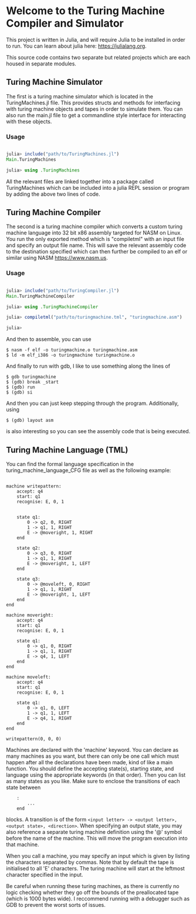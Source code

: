 # Welcome to the Turing Machine Compiler and Simulator

This project is written in Julia, and will require Julia to be installed in order to run. You can learn about julia here: https://julialang.org.

This source code contains two separate but related projects which are each housed in separate modules.

## Turing Machine Simulator

The first is a turing machine simulator which is located in the TuringMachines.jl file. This provides structs and methods for interfacing with turing machine objects and tapes in order to simulate them. You can also run the main.jl file to get a commandline style interface for interacting with these objects.

### Usage

```julia

julia> include("path/to/TuringMachines.jl")
Main.TuringMachines

julia> using .TuringMachines

```

All the relevant files are linked together into a package called TuringMachines which can be included into a julia REPL session or program by adding the above two lines of code.

## Turing Machine Compiler

The second is a turing machine compiler which converts a custom turing machine language into 32 bit x86 assembly targeted for NASM on Linux. You run the only exported method which is "compiletml" with an input file and specify an output file name. This will save the relevant assembly code to the destination specified which can then further be compiled to an elf or similar using NASM https://www.nasm.us.

### Usage

```julia

julia> include("path/to/TuringCompiler.jl")
Main.TuringMachineCompiler

julia> using .TuringMachineCompiler

julia> compiletml("path/to/turingmachine.tml", "turingmachine.asm")

julia>
```

And then to assemble, you can use

```shell
$ nasm -f elf -o turingmachine.o turingmachine.asm
$ ld -m elf_i386 -o turingmachine turingmachine.o
```

And finally to run with gdb, I like to use something along the lines of

```shell
$ gdb turingmachine
$ (gdb) break _start
$ (gdb) run
$ (gdb) si
```

And then you can just keep stepping through the program. Additionally, using

```shell
$ (gdb) layout asm
```

is also interesting so you can see the assembly code that is being executed.

## Turing Machine Language (TML)

You can find the formal language specification in the turing_machine_language_CFG file as well as the following example:

```

machine writepattern:
    accept: q4
    start: q1
    recognise: E, 0, 1


    state q1:
        0 -> q2, 0, RIGHT
        1 -> q1, 1, RIGHT
        E -> @moveright, 1, RIGHT
    end

    state q2:
        0 -> q3, 0, RIGHT
        1 -> q1, 1, RIGHT
        E -> @moveright, 1, LEFT
    end

    state q3:
        0 -> @moveleft, 0, RIGHT
        1 -> q1, 1, RIGHT
        E -> @moveright, 1, LEFT
    end
end

machine moveright:
    accept: q4
    start: q1
    recognise: E, 0, 1

    state q1:
        0 -> q1, 0, RIGHT
        1 -> q1, 1, RIGHT
        E -> q4, 1, LEFT
    end
end

machine moveleft:
    accept: q4
    start: q1
    recognise: E, 0, 1

    state q1:
        0 -> q1, 0, LEFT
        1 -> q1, 1, LEFT
        E -> q4, 1, RIGHT
    end
end

writepattern(0, 0, 0)
```

Machines are declared with the 'machine' keyword. You can declare as many machines as you want, but there can only be one call which must happen after all the declarations have been made, kind of like a main function. You should define the accepting state(s), starting state, and language using the appropriate keywords (in that order). Then you can list as many states as you like. Make sure to enclose the transitions of each state between

```
    :
        ...
    end
```

blocks. A transition is of the form `<input letter> -> <output letter>, <output state>, <direction>`. When specifying an output state, you may also reference a separate turing machine definition using the '@' symbol before the name of the machine. This will move the program execution into that machine.

When you call a machine, you may specify an input which is given by listing the characters separated by commas. Note that by default the tape is initialised to all 'E' characters. The turing machine will start at the leftmost character specified in the input.

Be careful when running these turing machines, as there is currently no logic checking whether they go off the bounds of the preallocated tape (which is 1000 bytes wide). I reccommend running with a debugger such as GDB to prevent the worst sorts of issues.
